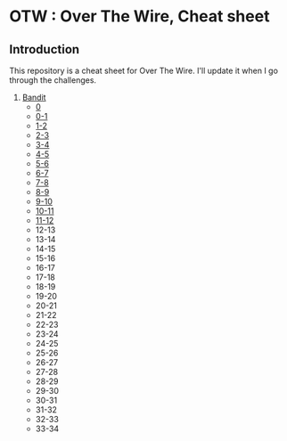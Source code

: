 # OTW : Over The Wire, Cheat sheet

## Introduction

This repository is a cheat sheet for Over The Wire.
I'll update it when I go through the challenges.

1. [Bandit](1-Bandit)
    - [0](1-Bandit/0.md)
    - [0-1](1-Bandit/0-1.md)
    - [1-2](1-Bandit/1-2.md)
    - [2-3](1-Bandit/2-3.md)
    - [3-4](1-Bandit/3-4.md)
    - [4-5](1-Bandit/4-5.md)
    - [5-6](1-Bandit/5-6.md)
    - [6-7](1-Bandit/6-7.md)
    - [7-8](1-Bandit/7-8.md)
    - [8-9](1-Bandit/8-9.md)
    - [9-10](1-Bandit/9-10.md)
    - [10-11](1-Bandit/10-11.md)
    - [11-12](1-Bandit/11-12.md)
    - 12-13
    - 13-14
    - 14-15
    - 15-16
    - 16-17
    - 17-18
    - 18-19
    - 19-20
    - 20-21
    - 21-22
    - 22-23
    - 23-24
    - 24-25
    - 25-26
    - 26-27
    - 27-28
    - 28-29
    - 29-30
    - 30-31
    - 31-32
    - 32-33
    - 33-34
